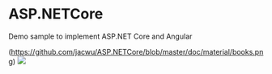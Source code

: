 # ASP.NETCore
Demo sample to implement ASP.NET Core and Angular

(https://github.com/jacwu/ASP.NETCore/blob/master/doc/material/books.png)
![](https://raw.githubusercontent.com/mmanela/chutzpah/master/doc/images/contextmenu_debugger.png)

